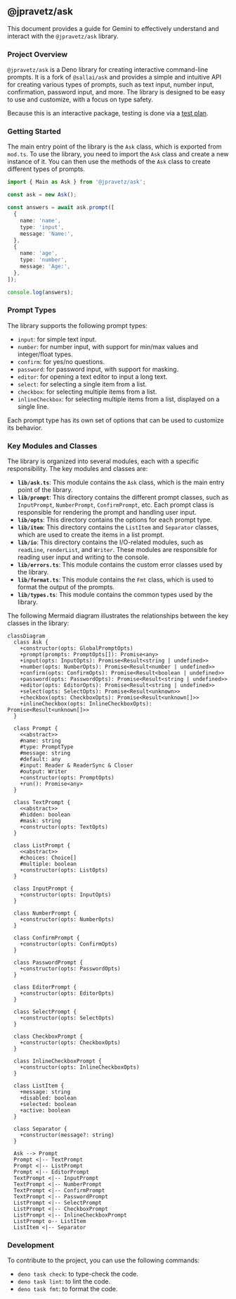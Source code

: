 ## @jpravetz/ask

This document provides a guide for Gemini to effectively understand and interact with the `@jpravetz/ask` library.

### Project Overview

`@jpravetz/ask` is a Deno library for creating interactive command-line prompts. It is a fork of `@sallai/ask` and provides a simple and intuitive API for creating various types of prompts, such as text input, number input, confirmation, password input, and more. The library is designed to be easy to use and customize, with a focus on type safety.

Because this is an interactive package, testing is done via a [test plan](./docs/TEST_PLAN.md).

### Getting Started

The main entry point of the library is the `Ask` class, which is exported from `mod.ts`. To use the library, you need to import the `Ask` class and create a new instance of it. You can then use the methods of the `Ask` class to create different types of prompts.

```typescript
import { Main as Ask } from '@jpravetz/ask';

const ask = new Ask();

const answers = await ask.prompt([
  {
    name: 'name',
    type: 'input',
    message: 'Name:',
  },
  {
    name: 'age',
    type: 'number',
    message: 'Age:',
  },
]);

console.log(answers);
```

### Prompt Types

The library supports the following prompt types:

*   `input`: for simple text input.
*   `number`: for number input, with support for min/max values and integer/float types.
*   `confirm`: for yes/no questions.
*   `password`: for password input, with support for masking.
*   `editor`: for opening a text editor to input a long text.
*   `select`: for selecting a single item from a list.
*   `checkbox`: for selecting multiple items from a list.
*   `inlineCheckbox`: for selecting multiple items from a list, displayed on a single line.

Each prompt type has its own set of options that can be used to customize its behavior.

### Key Modules and Classes

The library is organized into several modules, each with a specific responsibility. The key modules and classes are:

*   **`lib/ask.ts`**: This module contains the `Ask` class, which is the main entry point of the library.
*   **`lib/prompt`**: This directory contains the different prompt classes, such as `InputPrompt`, `NumberPrompt`, `ConfirmPrompt`, etc. Each prompt class is responsible for rendering the prompt and handling user input.
*   **`lib/opts`**: This directory contains the options for each prompt type.
*   **`lib/item`**: This directory contains the `ListItem` and `Separator` classes, which are used to create the items in a list prompt.
*   **`lib/io`**: This directory contains the I/O-related modules, such as `readLine`, `renderList`, and `Writer`. These modules are responsible for reading user input and writing to the console.
*   **`lib/errors.ts`**: This module contains the custom error classes used by the library.
*   **`lib/format.ts`**: This module contains the `Fmt` class, which is used to format the output of the prompts.
*   **`lib/types.ts`**: This module contains the common types used by the library.

The following Mermaid diagram illustrates the relationships between the key classes in the library:

```mermaid
classDiagram
  class Ask {
    +constructor(opts: GlobalPromptOpts)
    +prompt(prompts: PromptOpts[]): Promise<any>
    +input(opts: InputOpts): Promise<Result<string | undefined>>
    +number(opts: NumberOpts): Promise<Result<number | undefined>>
    +confirm(opts: ConfirmOpts): Promise<Result<boolean | undefined>>
    +password(opts: PasswordOpts): Promise<Result<string | undefined>>
    +editor(opts: EditorOpts): Promise<Result<string | undefined>>
    +select(opts: SelectOpts): Promise<Result<unknown>>
    +checkbox(opts: CheckboxOpts): Promise<Result<unknown[]>>
    +inlineCheckbox(opts: InlineCheckboxOpts): Promise<Result<unknown[]>>
  }

  class Prompt {
    <<abstract>>
    #name: string
    #type: PromptType
    #message: string
    #default: any
    #input: Reader & ReaderSync & Closer
    #output: Writer
    +constructor(opts: PromptOpts)
    +run(): Promise<any>
  }

  class TextPrompt {
    <<abstract>>
    #hidden: boolean
    #mask: string
    +constructor(opts: TextOpts)
  }

  class ListPrompt {
    <<abstract>>
    #choices: Choice[]
    #multiple: boolean
    +constructor(opts: ListOpts)
  }

  class InputPrompt {
    +constructor(opts: InputOpts)
  }

  class NumberPrompt {
    +constructor(opts: NumberOpts)
  }

  class ConfirmPrompt {
    +constructor(opts: ConfirmOpts)
  }

  class PasswordPrompt {
    +constructor(opts: PasswordOpts)
  }

  class EditorPrompt {
    +constructor(opts: EditorOpts)
  }

  class SelectPrompt {
    +constructor(opts: SelectOpts)
  }

  class CheckboxPrompt {
    +constructor(opts: CheckboxOpts)
  }

  class InlineCheckboxPrompt {
    +constructor(opts: InlineCheckboxOpts)
  }

  class ListItem {
    +message: string
    +disabled: boolean
    +selected: boolean
    +active: boolean
  }

  class Separator {
    +constructor(message?: string)
  }

  Ask --> Prompt
  Prompt <|-- TextPrompt
  Prompt <|-- ListPrompt
  Prompt <|-- EditorPrompt
  TextPrompt <|-- InputPrompt
  TextPrompt <|-- NumberPrompt
  TextPrompt <|-- ConfirmPrompt
  TextPrompt <|-- PasswordPrompt
  ListPrompt <|-- SelectPrompt
  ListPrompt <|-- CheckboxPrompt
  ListPrompt <|-- InlineCheckboxPrompt
  ListPrompt o-- ListItem
  ListItem <|-- Separator
```

### Development

To contribute to the project, you can use the following commands:

*   `deno task check`: to type-check the code.
*   `deno task lint`: to lint the code.
*   `deno task fmt`: to format the code.